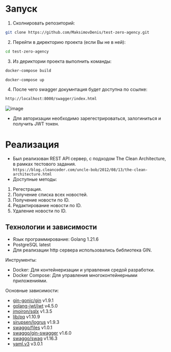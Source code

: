 # Запуск  

1. Сколнировать репозиторий:
```bash   
git clone https://github.com/MaksimovDenis/test-zero-agency.git
```
2. Перейти в директорию проекта (если Вы не в ней):  
```bash    
cd test-zero-agency 
```
3. Из дериктории проекта выполнить команды:  
```bash      
docker-compose build
```
```bash    
docker-compose up 
``` 
4. После чего swagger докумнтация будет доступна по ссылке:  
```bash      
http://localhost:8000/swagger/index.html
```  
![image](https://github.com/MaksimovDenis/vk_restAPI/assets/44647373/5724c865-7c57-4601-b2ca-5b18f057808c)  

- Для авторизации необходимо зарегестрироваться, залогиниться и получить JWT токен.

# Реализация 
- Был реализован REST API сервер, с подходом The Clean Architecture, в рамках тестового задания.     
`https://blog.cleancoder.com/uncle-bob/2012/08/13/the-clean-architecture.html`  
- Доступные методы:   
1. Регестрация. 
2. Получение списка всех новостей.  
3. Получение новости по ID.  
4. Редактирование новости по ID.  
5. Удаление новости по ID.  

## Технологии и зависимости  
- Язык программирование: Golang 1.21.6   
- PostgreSQL latest  
- Для реализации http сервера использовались библиотека GIN.  

Инструменты:  
- Docker: Для контейнеризации и управления средой разработки.  
- Docker Compose: Для управления многоконтейнерными приложениями.  

Основные зависимости:  
- [gin-gonic/gin](https://github.com/gin-gonic/gin) v1.9.1
- [golang-jwt/jwt](https://github.com/golang-jwt/jwt) v4.5.0
- [jmoiron/sqlx](https://github.com/jmoiron/sqlx) v1.3.5
- [lib/pq](https://github.com/lib/pq) v1.10.9
- [sirupsen/logrus](https://github.com/sirupsen/logrus) v1.9.3
- [swaggo/files](https://github.com/swaggo/files) v1.0.1
- [swaggo/gin-swagger](https://github.com/swaggo/gin-swagger) v1.6.0
- [swaggo/swag](https://github.com/swaggo/swag) v1.16.3
- [yaml.v3](https://pkg.go.dev/gopkg.in/yaml.v3) v3.0.1